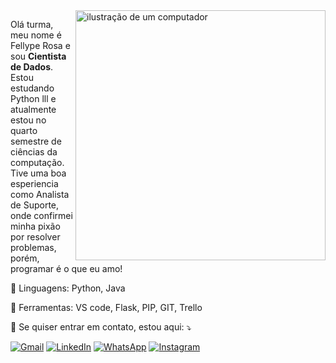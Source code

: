<img src="https://raw.githubusercontent.com/MicaelliMedeiros/micaellimedeiros/master/image/computer-illustration.png" alt="ilustração de um computador" min-width="400px" max-width="400px" width="400px" align="right">

<p align="left"> 
  Olá turma, meu nome é Fellype Rosa e sou <strong>Cientista de Dados</strong>.<br>
  Estou estudando Python lll e atualmente estou no quarto semestre de ciências da computação.<br>
  Tive uma boa esperiencia como Analista de Suporte, onde confirmei minha pixão por resolver problemas, porém, programar é o que eu amo!
</p>

<p align="left">
  🦄 Linguagens: Python, Java
</p>

<p align="left">
  💼 Ferramentas: VS code, Flask, PIP, GIT, Trello
</p>

<p align="left">
  💌 Se quiser entrar em contato, estou aqui: ⤵️
</p>

<p align="left">
  <a href="mailto:fellyperosa@icloud.com" title="Gmail">
  <img src="https://img.shields.io/badge/-Gmail-FF0000?style=flat-square&labelColor=FF0000&logo=gmail&logoColor=white&link=LINK-DO-SEU-GMAIL" alt="Gmail"/></a>
  <a href="https://www.linkedin.com/in/fellype-rosa-analista" title="LinkedIn">
  <img src="https://img.shields.io/badge/-Linkedin-0e76a8?style=flat-square&logo=Linkedin&logoColor=white&link=LINK-DO-SEU-LINKEDIN" alt="LinkedIn"/></a>
  <a href="http://wa.me//5551995849770" title="WhatsApp">
  <img src="https://img.shields.io/badge/-WhatsApp-25d366?style=flat-square&labelColor=25d366&logo=whatsapp&logoColor=white&link=API-DO-SEU-WHATSAPP" alt="WhatsApp"/></a>
  <a href="https://www.instagram.com/llyperosa/" title="Instagram">
  <img src="https://img.shields.io/badge/-Instagram-DF0174?style=flat-square&labelColor=DF0174&logo=instagram&logoColor=white&link=LINK-DO-SEU-INSTAGRAM" alt="Instagram"/></a>
</p>
